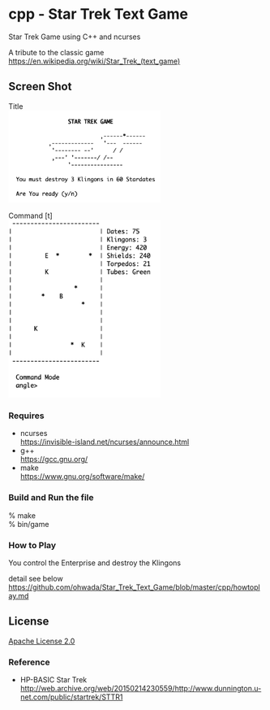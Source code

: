cpp - Star Trek Text Game
===============

Star Trek Game using C++ and ncurses <br/>

A tribute to the classic game <br/>
https://en.wikipedia.org/wiki/Star_Trek_(text_game)

## Screen Shot <br/>
Title <br/>
<img src="https://raw.githubusercontent.com/ohwada/Star_Trek_Text_Game/master/cpp/doc/scrrenshot_cpp_title.png" width="300" />  <br/>

Command [t] <br/>
<img src="https://raw.githubusercontent.com/ohwada/Star_Trek_Text_Game/master/cpp/doc/screenshot_cpp_cmd_torpedo.png" width="300" />  <br/>

### Requires <br/>
- ncurses <br/>
https://invisible-island.net/ncurses/announce.html <br/>
- g++ <br/>
https://gcc.gnu.org/ <br/>
- make <br/>
https://www.gnu.org/software/make/ <br/>

### Build and Run the file <br/>

% make <br/>
% bin/game <br/>

### How to Play <br/>

You control the Enterprise and destroy the Klingons <br/>

detail see below <br/>
https://github.com/ohwada/Star_Trek_Text_Game/blob/master/cpp/howtoplay.md <br/>

## License 
[Apache License 2.0](https://www.apache.org/licenses/LICENSE-2.0) <br/>

### Reference <br/>
- HP-BASIC  Star Trek <br/>
http://web.archive.org/web/20150214230559/http://www.dunnington.u-net.com/public/startrek/STTR1 <br/>
